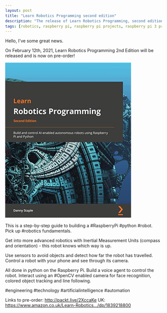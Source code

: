 ```yaml
---
layout: post
title: "Learn Robotics Programming second edition"
description: "The release of Learn Robotics Programming, second edition"
tags: [robotics, raspberry pi, raspberry pi projects, raspberry pi 3 projects, raspberry pi 4 projects, robot, electronics, computer vision, voice recognition]
---
```

Hello, I've some great news.

On February 12th, 2021, Learn Robotics Programming 2nd Edition will be released and is now on pre-order!

[![Learn robotics Programming 2nd Edition Cover](/galleries/learn-robotics-programming-2nd-edition/learn-robotics-programming-2nd-cover.jpg)](http://packt.live/2XccaKe)

This is a step-by-step guide to building a #RaspberryPi #python #robot. Pick up #robotics fundamentals.

Get into more advanced robotics with Inertial Measurement Units (compass and orientation) - this robot knows which way is up. 

Use sensors to avoid objects and detect how far the robot has travelled. Control a robot with your phone and see through its camera. 

All done in python on the Raspberry Pi.
Build a voice agent to control the robot. Interact using an #OpenCV enabled camera for face recognition, colored object tracking and line following.

#engineering #technology #artificialintelligence #automation

Links to pre-order: <http://packt.live/2XccaKe>
UK: <https://www.amazon.co.uk/Learn-Robotics.../dp/1839218800>